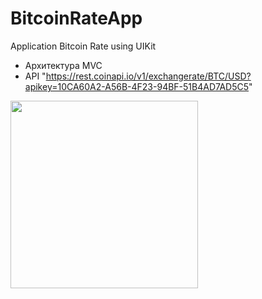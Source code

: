 # BitcoinRateApp
Application Bitcoin Rate using UIKit

- Архитектура MVC
- API "https://rest.coinapi.io/v1/exchangerate/BTC/USD?apikey=10CA60A2-A56B-4F23-94BF-51B4AD7AD5C5"

<img src="https://user-images.githubusercontent.com/93527566/192369875-a7110dd7-529d-4f1d-95de-f5e21ca8da11.gif" style="width:300px;"/>
